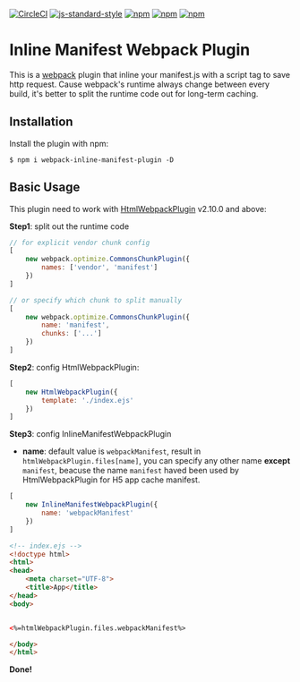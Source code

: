 [![CircleCI](https://circleci.com/gh/almothafar/webpack-inline-manifest-plugin/tree/master.svg?style=shield)](https://circleci.com/gh/almothafar/webpack-inline-manifest-plugin/tree/master) [![js-standard-style](https://img.shields.io/badge/code%20style-standard-brightgreen.svg)](http://standardjs.com) [![npm](https://img.shields.io/npm/dt/webpack-inline-manifest-plugin.svg)](https://www.npmjs.com/package/webpack-inline-manifest-plugin)  [![npm](https://img.shields.io/npm/v/webpack-inline-manifest-plugin.svg)](https://www.npmjs.com/package/webpack-inline-manifest-plugin) [![npm](https://img.shields.io/npm/l/webpack-inline-manifest-plugin.svg)](https://www.npmjs.com/package/webpack-inline-manifest-plugin)

Inline Manifest Webpack Plugin
===================

This is a [webpack](http://webpack.github.io/) plugin that inline your manifest.js with a script tag to save http request. Cause webpack's runtime always change between every build, it's better to split the runtime code out for long-term caching.


Installation
------------
Install the plugin with npm:
```shell
$ npm i webpack-inline-manifest-plugin -D
```

Basic Usage
-----------

This plugin need to work with [HtmlWebpackPlugin](https://www.npmjs.com/package/html-webpack-plugin) v2.10.0 and above:

__Step1__: split out the runtime code
```javascript
// for explicit vendor chunk config
[
	new webpack.optimize.CommonsChunkPlugin({
		names: ['vendor', 'manifest']
	})
]

// or specify which chunk to split manually
[
	new webpack.optimize.CommonsChunkPlugin({
		name: 'manifest',
        chunks: ['...']
	})
]
```
__Step2__: config HtmlWebpackPlugin:
```javascript
[
	new HtmlWebpackPlugin({
		template: './index.ejs'
	})
]
```

__Step3__: config InlineManifestWebpackPlugin
* __name__: default value is `webpackManifest`,  result in `htmlWebpackPlugin.files[name]`, you can specify any other name __except__ `manifest`, beacuse the name `manifest` haved been used by HtmlWebpackPlugin for H5 app cache manifest.
```javascript
[
	new InlineManifestWebpackPlugin({
		name: 'webpackManifest'
	})
]
```

```html
<!-- index.ejs -->
<!doctype html>
<html>
<head>
	<meta charset="UTF-8">
	<title>App</title>
</head>
<body>


<%=htmlWebpackPlugin.files.webpackManifest%>

</body>
</html>
```
__Done!__
